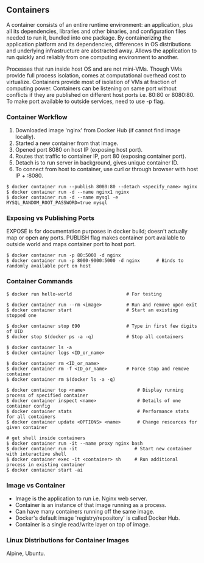## Containers

A container consists of an entire runtime environment: an application, plus all its dependencies, libraries and other binaries, and configuration files needed to run it, bundled into one package. By containerizing the application platform and its dependencies, differences in OS distributions and underlying infrastructure are abstracted away. Allows the application to run quickly and reliably from one computing environment to another.

Processes that run inside host OS and are not mini-VMs. Though VMs provide full process isolation, comes at computational overhead cost to virtualize. Containers provide most of isolation of VMs at fraction of computing power. Containers can be listening on same port without conflicts if they are published on different host ports i.e. 80:80 or 8080:80. To make port available to outside services, need to use -p flag.

### Container Workflow

1. Downloaded image 'nginx' from Docker Hub (if cannot find image locally).
2. Started a new container from that image.
3. Opened port 8080 on host IP (exposing host port).
4. Routes that traffic to container IP, port 80 (exposing container port).
5. Detach is to run server in background, gives unique container ID.
6. To connect from host to container, use curl or through browser with host IP + :8080.

```console
$ docker container run --publish 8080:80 --detach <specify_name> nginx
$ docker container run -d --name nginx1 nginx
$ docker container run -d --name mysql -e MYSQL_RANDOM_ROOT_PASSWORD=true mysql

```

### Exposing vs Publishing Ports

EXPOSE is for documentation purposes in docker build; doesn't actually map or open any ports. PUBLISH flag makes container port available to outside world and maps container port to host port.

```console
$ docker container run -p 80:5000 -d nginx
$ docker container run -p 8000-9000:5000 -d nginx      # Binds to randomly available port on host
```

### Container Commands

```console
$ docker run hello-world                    # For testing

$ docker container run --rm <image>         # Run and remove upon exit
$ docker container start                    # Start an existing stopped one

$ docker container stop 690                 # Type in first few digits of UID
$ docker stop $(docker ps -a -q)            # Stop all containers

$ docker container ls -a
$ docker container logs <ID_or_name>

$ docker container rm <ID_or_name>
$ docker container rm -f <ID_or_name>       # Force stop and remove container
$ docker container rm $(docker ls -a -q)

$ docker container top <name>                   # Display running process of specified container
$ docker container inspect <name>               # Details of one container config
$ docker container stats                        # Performance stats for all containers
$ docker container update <OPTIONS> <name>      # Change resources for given container

# get shell inside containers
$ docker container run -it --name proxy nginx bash
$ docker container run -it                     # Start new container with interactive shell
$ docker container exec -it <container> sh     # Run additional process in existing container
$ docker container start -ai
```

### Image vs Container

- Image is the application to run i.e. Nginx web server.
- Container is an instance of that image running as a process.
- Can have many containers running off the same image.
- Docker's default image 'registry/repository' is called Docker Hub.
- Container is a single read/write layer on top of image.

### Linux Distributions for Container Images

Alpine, Ubuntu.
